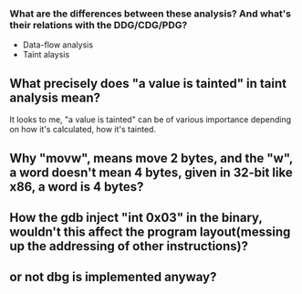 ### What are the differences between these analysis? And what's their relations with the DDG/CDG/PDG?
- Data-flow analysis
- Taint alaysis
## What precisely does "a value is tainted" in taint analysis mean?
It looks to me, "a value  is tainted" can be of various importance depending on how it's calculated, how it's tainted.
## Why "movw", means move 2 bytes, and the "w", a word doesn't mean 4 bytes, given in 32-bit like x86,  a word is 4 bytes?

## How the gdb inject "int 0x03" in the binary, wouldn't this affect the program layout(messing up the addressing of other instructions)?
## or not dbg is implemented anyway?
